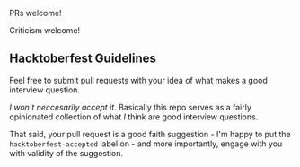 PRs welcome!

Criticism welcome!

## Hacktoberfest Guidelines

Feel free to submit pull requests with your idea of what makes a good interview question. 

*I won't neccesarily accept it*. Basically this repo serves as a fairly opinionated collection of what _I_ think are good interview questions. 

That said, your pull request is a good faith suggestion - I'm happy to put the `hacktoberfest-accepted` label on - and more importantly, engage with you with validity of the suggestion. 
